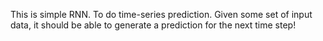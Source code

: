 This is simple RNN.  To do time-series prediction. Given some set of input data, it should be able to generate a prediction for the next time step!
